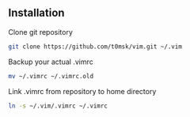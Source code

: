 ## Installation

Clone git repository

```bash
git clone https://github.com/t0msk/vim.git ~/.vim
```

Backup your actual .vimrc

```bash
mv ~/.vimrc ~/.vimrc.old
```

Link .vimrc from repository to home directory

```bash
ln -s ~/.vim/.vimrc ~/.vimrc
```
